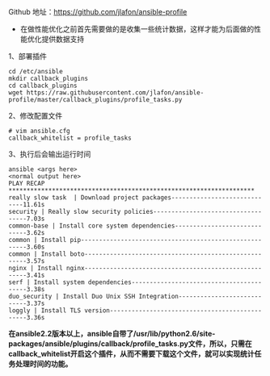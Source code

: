 Github 地址：https://github.com/jlafon/ansible-profile

- 在做性能优化之前首先需要做的是收集一些统计数据，这样才能为后面做的性能优化提供数据支持


1、部署插件
```
cd /etc/ansible 
mkdir callback_plugins 
cd callback_plugins 
wget https://raw.githubusercontent.com/jlafon/ansible-profile/master/callback_plugins/profile_tasks.py
```

2、修改配置文件
```
# vim ansible.cfg
callback_whitelist = profile_tasks
```

3、执行后会输出运行时间
```
ansible <args here>
<normal output here>
PLAY RECAP ********************************************************************
really slow task  | Download project packages-----------------------------11.61s
security | Really slow security policies-----------------------------------7.03s
common-base | Install core system dependencies-----------------------------3.62s
common | Install pip-------------------------------------------------------3.60s
common | Install boto------------------------------------------------------3.57s
nginx | Install nginx------------------------------------------------------3.41s
serf | Install system dependencies-----------------------------------------3.38s
duo_security | Install Duo Unix SSH Integration----------------------------3.37s
loggly | Install TLS version-----------------------------------------------3.36s
```

**在ansible2.2版本以上，ansible自带了/usr/lib/python2.6/site-packages/ansible/plugins/callback/profile_tasks.py文件，所以，只需在callback_whitelist开启这个插件，从而不需要下载这个文件，就可以实现统计任务处理时间的功能。**
